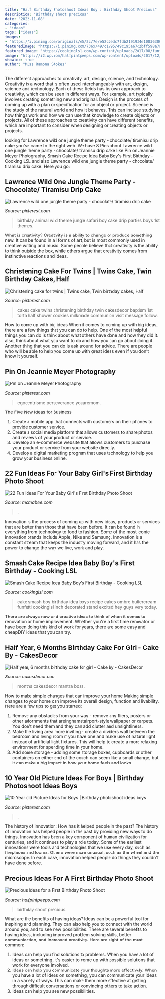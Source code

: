 ```yaml
---
title: "Half Birthday Photoshoot Ideas Boy : Birthday Shoot Precious"
description: "Birthday shoot precious"
date: "2022-11-08"
categories:
- "ideas"
tags: ["ideas"]
images:
- "https://i.pinimg.com/originals/e5/2c/7e/e52c7edc7fdb2191934e108363003681.jpg"
featuredImage: "https://i.pinimg.com/736x/49/c1/95/49c195a67c2bff598a7aedba81db5b24.jpg"
featured_image: "https://cookinglsl.com/wp-content/uploads/2017/08/funfetti-smash-cake-baby-boy-2-1-660x990.jpg"
image: "https://i2.wp.com/halfpintpeeps.com/wp-content/uploads/2017/12/Precious-Ideas-for-a-First-Birthday-Photo-Shoot2.jpg?fit=427%2C640"
ShowToc: true
author: "Miss Ramona Stokes"
---
```



The different approaches to creativity: art, design, science, and technology.
Creativity is a word that is often used interchangeably with art, design, science and technology. Each of these fields has its own approach to creativity, which can be seen in different ways. For example, art typically involves creating something new and original. Design is the process of coming up with a plan or specification for an object or project. Science is the study of the natural world and how it behaves. This can include studying how things work and how we can use that knowledge to create objects or projects. All of these approaches to creativity can have different benefits, which are important to consider when designing or creating objects or projects.

	

		
looking for Lawrence wild one jungle theme party - chocolate/ tiramisu drip cake you've came to the right web. We have 8 Pics about Lawrence wild one jungle theme party - chocolate/ tiramisu drip cake like Pin on Jeannie Meyer Photography, Smash Cake Recipe Idea Baby Boy&#039;s First Birthday - Cooking LSL and also Lawrence wild one jungle theme party - chocolate/ tiramisu drip cake. Here you go:
		
    
## Lawrence Wild One Jungle Theme Party - Chocolate/ Tiramisu Drip Cake

<img loading=lazy src="https://i.pinimg.com/originals/e5/2c/7e/e52c7edc7fdb2191934e108363003681.jpg" onerror="this.onerror=null;this.src='https://tse4.mm.bing.net/th?id=OIP.KccnCzRX4ZCP9vk8du0DAQHaNK&amp;pid=15.1';" alt="Lawrence wild one jungle theme party - chocolate/ tiramisu drip cake">

_Source: pinterest.com_

>birthday animal wild theme jungle safari boy cake drip parties boys 1st themes. 

	

What is creativity?
Creativity is a ability to change or produce something new. It can be found in all forms of art, but is most commonly used in creative writing and music. Some people believe that creativity is the ability to think outside the box, while others argue that creativity comes from instinctive reactions and ideas.

    
## Christening Cake For Twins | Twins Cake, Twin Birthday Cakes, Half

<img loading=lazy src="https://i.pinimg.com/736x/52/3a/fa/523afa2c968479da3838b929bfbbf092--twin-birthday-birthday-cakes.jpg" onerror="this.onerror=null;this.src='https://tse4.mm.bing.net/th?id=OIP.wEdVH33ODZdHAaFMPKoHtgHaJ4&amp;pid=15.1';" alt="Christening cake for twins | Twins cake, Twin birthday cakes, Half">

_Source: pinterest.com_

>cakes cake twins christening birthday twin cakesdecor baptism 1st torta half shower cookies milkmade communion visit message follow. 

	

How to come up with big ideas
When it comes to coming up with big ideas, there are a few things that you can do to help. One of the most helpful things you can do is think about what others have done and how they did it. also, think about what you want to do and how you can go about doing it. Another thing that you can do is ask around for advice. There are people who will be able to help you come up with great ideas even if you don’t know it yourself.

    
## Pin On Jeannie Meyer Photography

<img loading=lazy src="https://i.pinimg.com/736x/ba/b4/6c/bab46cde4f094a0e726d32444cf57aa4.jpg" onerror="this.onerror=null;this.src='https://tse1.mm.bing.net/th?id=OIP.HH1knhBaNrtgDwsMsEhq2wHaLH&amp;pid=15.1';" alt="Pin on Jeannie Meyer Photography">

_Source: pinterest.com_

>egocentrisme perseverance youaremom. 

	

The Five New Ideas for Business
1. Create a mobile app that connects with customers on their phones to provide customer service. 
2. Create a social media platform that allows customers to share photos and reviews of your product or service. 
3. Develop an e-commerce website that allows customers to purchase your product or service from your website directly. 
4. Develop a digital marketing program that uses technology to help you grow your business online.

    
## 22 Fun Ideas For Your Baby Girl&#039;s First Birthday Photo Shoot

<img loading=lazy src="https://mamabee.com/wp-content/uploads/2014/09/crazy-birthday-suit.jpg" onerror="this.onerror=null;this.src='https://tse3.mm.bing.net/th?id=OIP.72btVGeoJ81bfSyGu6R_hwHaLG&amp;pid=15.1';" alt="22 Fun Ideas For Your Baby Girl&#039;s First Birthday Photo Shoot">

_Source: mamabee.com_

>. 

	

Innovation is the process of coming up with new ideas, products or services that are better than those that have been before. It can be found in everything from technology to food to fashion. Some of the most iconic innovation brands include Apple, Nike and Samsung. Innovation is a constant stream that keeps the industry moving forward, and it has the power to change the way we live, work and play.

    
## Smash Cake Recipe Idea Baby Boy&#039;s First Birthday - Cooking LSL

<img loading=lazy src="https://cookinglsl.com/wp-content/uploads/2017/08/funfetti-smash-cake-baby-boy-2-1-660x990.jpg" onerror="this.onerror=null;this.src='https://tse1.mm.bing.net/th?id=OIP.Xmxf-jZilXmarK4P0DrzLQHaLH&amp;pid=15.1';" alt="Smash Cake Recipe Idea Baby Boy&#039;s First Birthday - Cooking LSL">

_Source: cookinglsl.com_

>cake smash boy birthday idea boys recipe cakes ombre buttercream funfetti cookinglsl inch decorated stand excited hey guys very today. 

	

There are always new and creative ideas to think of when it comes to renovation or home improvement. Whether you're a first time renovator or have been doing this kind of work for years, there are some easy and cheapDIY ideas that you can try.

    
## Half Year, 6 Months Birthday Cake For Girl - Cake By - CakesDecor

<img loading=lazy src="https://pic.cakesdecor.com/m/atv5vivxugdn95qhhyhs.jpg" onerror="this.onerror=null;this.src='https://tse1.mm.bing.net/th?id=OIP.s5kvOVPE4JVxrKxuX1gg-gHaIn&amp;pid=15.1';" alt="Half year, 6 months birthday cake for girl - Cake by - CakesDecor">

_Source: cakesdecor.com_

>months cakesdecor mantra boss. 

	

How to make simple changes that can improve your home
Making simple changes to your home can improve its overall design, function and livability. Here are a few tips to get you started: 
1. Remove any obstacles from your way - remove any fliers, posters or other adornments that areinghamatairport-style wallpaper or carpets. You don't need them and they can add clutter and unsightliness. 
2. Make the living area more inviting - create a dividers wall between the bedroom and living room if you have one and make use of natural light instead of artificial light fixtures. This will help to create a more relaxing environment for spending time in your home. 
3. Add some storage - adding some storage boxes, cupboards or other containers on either end of the couch can seem like a small change, but it can make a big impact in how your home feels and looks.

    
## 10 Year Old Picture Ideas For Boys | Birthday Photoshoot Ideas Boys

<img loading=lazy src="https://i.pinimg.com/736x/49/c1/95/49c195a67c2bff598a7aedba81db5b24.jpg" onerror="this.onerror=null;this.src='https://tse3.mm.bing.net/th?id=OIP.vyJmk0etsgUjwTZHORHvFwHaLH&amp;pid=15.1';" alt="10 Year old Picture Ideas for Boys | Birthday photoshoot ideas boys">

_Source: pinterest.com_

>. 

	

The history of innovation: How has it helped people in the past?
The history of innovation has helped people in the past by providing new ways to do things. Innovation has been a key component of human civilization for centuries, and it continues to play a role today. Some of the earliest innovations were tools and technologies that we use every day, such as fireplaces and looms. Others were more unusual, such as the wheel and the microscope. In each case, innovation helped people do things they couldn't have done before.

    
## Precious Ideas For A First Birthday Photo Shoot

<img loading=lazy src="https://i2.wp.com/halfpintpeeps.com/wp-content/uploads/2017/12/Precious-Ideas-for-a-First-Birthday-Photo-Shoot2.jpg?fit=427%2C640" onerror="this.onerror=null;this.src='https://tse3.mm.bing.net/th?id=OIP.G8GDuSQmJk5_t7Thzgq3oAAAAA&amp;pid=15.1';" alt="Precious Ideas for a First Birthday Photo Shoot">

_Source: halfpintpeeps.com_

>birthday shoot precious. 

	

What are the benefits of having ideas?
Ideas can be a powerful tool for inspiring and planning. They can also help you to connect with the world around you, and to see new possibilities. There are several benefits to having ideas, including improved problem solving skills, better communication, and increased creativity. Here are eight of the most common: 
1. Ideas can help you find solutions to problems. When you have a lot of ideas on something, it's easier to come up with possible solutions that work for everyone involved.
2. Ideas can help you communicate your thoughts more effectively. When you have a lot of ideas on something, you can communicate your ideas in a variety of ways. This can make them more effective at getting through difficult conversations or convincing others to take action. 
3. Ideas can help you see new possibilities.

